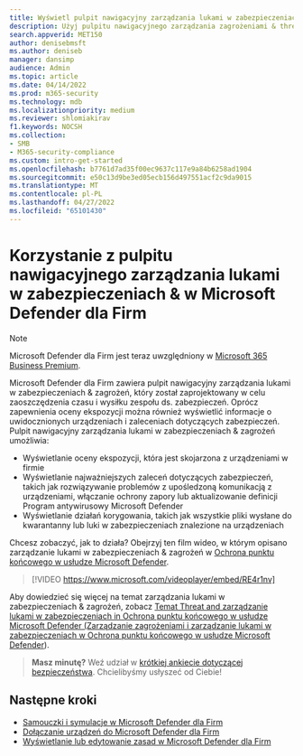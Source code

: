 ```yaml
---
title: Wyświetl pulpit nawigacyjny zarządzania lukami w zabezpieczeniach usługi Threat & w Microsoft Defender dla Firm
description: Użyj pulpitu nawigacyjnego zarządzania zagrożeniami & threat & Threat & Vulnerability Management, aby wyświetlić ważne elementy do rozwiązania.
search.appverid: MET150
author: denisebmsft
ms.author: deniseb
manager: dansimp
audience: Admin
ms.topic: article
ms.date: 04/14/2022
ms.prod: m365-security
ms.technology: mdb
ms.localizationpriority: medium
ms.reviewer: shlomiakirav
f1.keywords: NOCSH
ms.collection:
- SMB
- M365-security-compliance
ms.custom: intro-get-started
ms.openlocfilehash: b7761d7ad35f00ec9637c117e9a84b6258ad1904
ms.sourcegitcommit: e50c13d9be3ed05ecb156d497551acf2c9da9015
ms.translationtype: MT
ms.contentlocale: pl-PL
ms.lasthandoff: 04/27/2022
ms.locfileid: "65101430"
---
```

# <a name="use-your-threat--vulnerability-management-dashboard-in-microsoft-defender-for-business"></a>Korzystanie z pulpitu nawigacyjnego zarządzania lukami w zabezpieczeniach & w Microsoft Defender dla Firm

> [!NOTE]
> Microsoft Defender dla Firm jest teraz uwzględniony w [Microsoft 365 Business Premium](../../business-premium/index.md). 

Microsoft Defender dla Firm zawiera pulpit nawigacyjny zarządzania lukami w zabezpieczeniach & zagrożeń, który został zaprojektowany w celu zaoszczędzenia czasu i wysiłku zespołu ds. zabezpieczeń. Oprócz zapewnienia oceny ekspozycji można również wyświetlić informacje o uwidocznionych urządzeniach i zaleceniach dotyczących zabezpieczeń. Pulpit nawigacyjny zarządzania lukami w zabezpieczeniach & zagrożeń umożliwia:

- Wyświetlanie oceny ekspozycji, która jest skojarzona z urządzeniami w firmie
- Wyświetlanie najważniejszych zaleceń dotyczących zabezpieczeń, takich jak rozwiązywanie problemów z upośledzoną komunikacją z urządzeniami, włączanie ochrony zapory lub aktualizowanie definicji Program antywirusowy Microsoft Defender
- Wyświetlanie działań korygowania, takich jak wszystkie pliki wysłane do kwarantanny lub luki w zabezpieczeniach znalezione na urządzeniach

Chcesz zobaczyć, jak to działa? Obejrzyj ten film wideo, w którym opisano zarządzanie lukami w zabezpieczeniach & zagrożeń w [Ochrona punktu końcowego w usłudze Microsoft Defender](../defender-endpoint/microsoft-defender-endpoint.md).

> [!VIDEO https://www.microsoft.com/videoplayer/embed/RE4r1nv]

Aby dowiedzieć się więcej na temat zarządzania lukami w zabezpieczeniach & zagrożeń, zobacz [Temat Threat and zarządzanie lukami w zabezpieczeniach in Ochrona punktu końcowego w usłudze Microsoft Defender (Zarządzanie zagrożeniami i zarządzanie lukami w zabezpieczeniach w Ochrona punktu końcowego w usłudze Microsoft Defender](../defender-endpoint/next-gen-threat-and-vuln-mgt.md)).

>
> **Masz minutę?**
> Weź udział w <a href="https://microsoft.qualtrics.com/jfe/form/SV_0JPjTPHGEWTQr4y" target="_blank">krótkiej ankiecie dotyczącej bezpieczeństwa</a>. Chcielibyśmy usłyszeć od Ciebie!
>

## <a name="next-steps"></a>Następne kroki

- [Samouczki i symulacje w Microsoft Defender dla Firm](mdb-tutorials.md)
- [Dołączanie urządzeń do Microsoft Defender dla Firm](mdb-onboard-devices.md)
- [Wyświetlanie lub edytowanie zasad w Microsoft Defender dla Firm](mdb-view-edit-create-policies.md)
